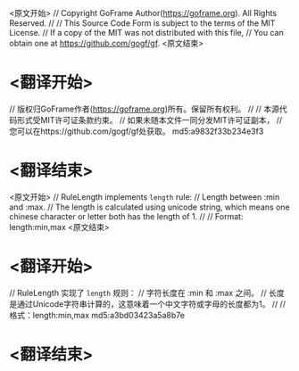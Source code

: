 
<原文开始>
// Copyright GoFrame Author(https://goframe.org). All Rights Reserved.
//
// This Source Code Form is subject to the terms of the MIT License.
// If a copy of the MIT was not distributed with this file,
// You can obtain one at https://github.com/gogf/gf.
<原文结束>

# <翻译开始>
// 版权归GoFrame作者(https://goframe.org)所有。保留所有权利。
//
// 本源代码形式受MIT许可证条款约束。
// 如果未随本文件一同分发MIT许可证副本，
// 您可以在https://github.com/gogf/gf处获取。 md5:a9832f33b234e3f3
# <翻译结束>


<原文开始>
// RuleLength implements `length` rule:
// Length between :min and :max.
// The length is calculated using unicode string, which means one chinese character or letter both has the length of 1.
//
// Format: length:min,max
<原文结束>

# <翻译开始>
// RuleLength 实现了 `length` 规则：
// 字符长度在 :min 和 :max 之间。
// 长度是通过Unicode字符串计算的，这意味着一个中文字符或字母的长度都为1。
//
// 格式：length:min,max md5:a3bd03423a5a8b7e
# <翻译结束>

